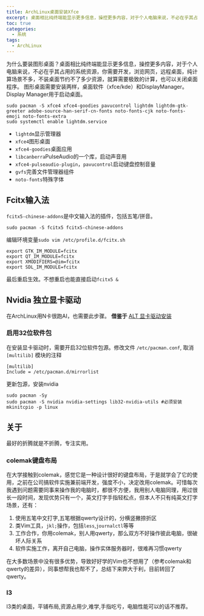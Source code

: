 ```yaml
---
title: ArchLinux桌面安装Xfce
excerpt: 桌面相比纯终端能显示更多信息，操控更多内容，对于个人电脑来说，不必在乎其占用的系统资源，你需要开发，浏览网页，远程桌面，纯计算场景不多，不装桌面节约不了多少资源，就算需要极致的计算，也可以关闭桌面程序。
toc: true
categories:
  - 系统
tags:
  - ArchLinux
---
```


为什么要装图形桌面？桌面相比纯终端能显示更多信息，操控更多内容，对于个人电脑来说，不必在乎其占用的系统资源，你需要开发，浏览网页，远程桌面，纯计算场景不多，不装桌面节约不了多少资源，就算需要极致的计算，也可以关闭桌面程序。
图形桌面需要安装两样，桌面软件（xfce/kde）和DisplayManager。Display Manager用于启动桌面。

```shell
sudo pacman -S xfce4 xfce4-goodies pavucontrol lightdm lightdm-gtk-greeter adobe-source-han-serif-cn-fonts noto-fonts-cjk noto-fonts-emoji noto-fonts-extra 
sudo systemctl enable lightdm.service
```

- `lightdm`显示管理器
- `xfce4`图形桌面
- `xfce4-goodies`桌面应用
- `libcanberra`PulseAudio的一个库，启动声音用
- `xfce4-pulseaudio-plugin`，`pavucontrol`启动键盘控制音量
- `gvfs`完善文件管理器组件
- `noto-fonts`特殊字体

## Fcitx输入法

`fcitx5-chinese-addons`是中文输入法的插件，包括五笔/拼音。

```shell
sudo pacman -S fcitx5 fcitx5-chinese-addons
```

编辑环境变量`sudo vim /etc/profile.d/fcitx.sh`

```shell
export GTK_IM_MODULE=fcitx
export QT_IM_MODULE=fcitx
export XMODIFIERS=@im=fcitx
export SDL_IM_MODULE=fcitx
```

最后重启生效。不想重启也能直接启动`fcitx5 &`

## Nvidia 独立显卡驱动

在ArchLinux用N卡很跑AI，也需要此步骤。
**借鉴于** [ALT 显卡驱动安装](https://archlinuxstudio.github.io/ArchLinuxTutorial/#/rookie/graphic_driver)

### 启用32位软件包

在安装显卡驱动时，需要开启32位软件包源。修改文件 `/etc/pacman.conf`, 取消 `[multilib]` 模块的注释

```shell
[multilib]
Include = /etc/pacman.d/mirrorlist
```

更新包源，安装nvidia

```shell
sudo pacman -Sy
sudo pacman -S nvidia nvidia-settings lib32-nvidia-utils #必须安装
mkinitcpio -p linux
```

## 关于

最好的折腾就是不折腾，专注实用。

### colemak键盘布局

在大学接触到colemak，感觉它是一种设计很好的键盘布局，于是就学会了它的使用，之前在公司搞软件实施兼前端开发，强度不小，决定改用colemak。可惜每次我遇到问题需要同事来操作我的电脑时，都很不方便，我用别人电脑同理，用过很长一段时间，发现优势只有一个，英文打字手指轻松点，但本人不只有纯英文打字场景，还有：

1. 使用五笔中文打字,五笔根据qwerty设计的，分横竖撇捺折区
2. 类Vim工具，`jkl;`操作，包括`less`,`journalctl`等等
3. 工作合作，你用colemak，别人用qwerty，那么双方不好操作彼此电脑，很破坏人际关系
4. 软件实施工作，离开自己电脑，操作实体服务器时，很难再习惯qwerty

在大多数场景中没有很多优势，导致好好学的Vim也不想用了（参考colemak和qwerty的差异），同事想帮我也帮不了，总结下来弊大于利，目前转回了qwerty。

### I3

I3类的桌面，平铺布局,资源占用少,难学,手指吃亏，电脑性能可以的话不推荐。
